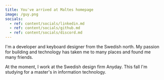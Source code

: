 ```yaml
---
title: You've arrived at Maltes homepage
image: /guy.png
socials:
  - ref: content/socials/linkedin.md
  - ref: content/socials/github.md
  - ref: content/socials/discord.md
---
```


I'm a developer and keyboard designer from the Swedish north. My passion for building and technology has taken me to many places and found me many friends.

At the moment, I work at the Swedish design firm Anyday. This fall I'm studying for a master's in information technology.
